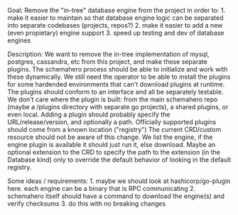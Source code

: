 Goal: Remove the "in-tree" database engine from the project in order to:
    1. make it easier to maintain so that database engine logic can be separated into separate codebases (projects, repos?)
    2. make it easier to add a new (even propietary) engine support 
    3. speed up testing and dev of database engines

Description:
We want to remove the in-tree implementation of mysql, postgres, cassandra, etc from this project, and make these separate plugins.
The schemahero process should be able to initialize and work with these dynamically.
We still need the operator to be able to install the plugins for some hardended environments that can't download plugins at runtime.
The plugins should conform to an interface and all be separately testable.
We don't care where the plugin is built: from the main schemahero repo (maybe a /plugins directory with separate go projects), a shared plugins, or even local.
Adding a plugin should probably specify the URL/release/version, and optionally a path. 
Officially supported plugins should come from a known location ("registry")
The current CRD/custom resource should not be aware of this change. We list the engine, if the engine plugin is available it should just run it, else download. Maybe an optional extension to the CRD to specify the path to the extension (in the Database kind) only to override the default behavior of looking in the default registry.

Some ideas / requirements:
    1. maybe we should look at hashicorp/go-plugin here. each engine can be a binary that is RPC communicating 
    2. schemahero itself should have a command to download the engine(s) and verify checksums
    3. do this with no breaking changes

